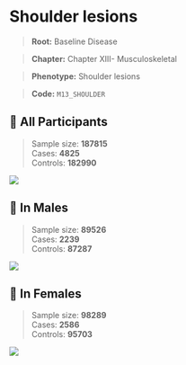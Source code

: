 # Shoulder lesions

> **Root:** Baseline Disease  

> **Chapter:** Chapter XIII- Musculoskeletal  

> **Phenotype:** Shoulder lesions  

> **Code:** `M13_SHOULDER`

## 🧪 All Participants  
> Sample size: **187815**  
> Cases: **4825**  
> Controls: **182990**
<img src="/Disease/Figures/ALL/Incidence/M13_SHOULDER.png"/>
<CsvTable src="/public/Disease/Data/ALL/Incidence/COX_M13_SHOULDER.csv" label="🔍 View full results" />

## 👨 In Males  
> Sample size: **89526**  
> Cases: **2239**  
> Controls: **87287**
<img src="/Disease/Figures/Male/Incidence/M13_SHOULDER.png"/>
<CsvTable src="/public/Disease/Data/Male/Incidence/COX_M13_SHOULDER.csv" label="🔍 View full results" />

## 👩 In Females  
> Sample size: **98289**  
> Cases: **2586**  
> Controls: **95703**
<img src="/Disease/Figures/Female/Incidence/M13_SHOULDER.png"/>
<CsvTable src="/public/Disease/Data/Female/Incidence/COX_M13_SHOULDER.csv" label="🔍 View full results" />

